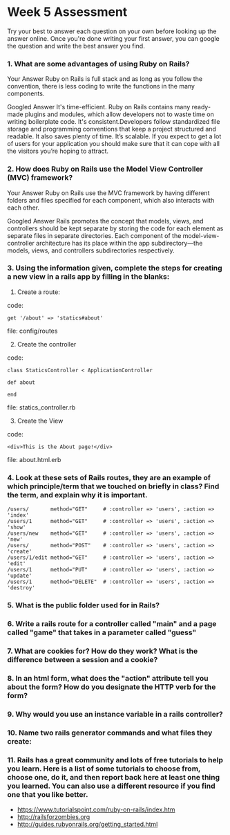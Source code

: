 # Week 5 Assessment

Try your best to answer each question on your own before looking up the answer online. Once you're done writing your first answer, you can google the question and write the best answer you find.

### 1. What are some advantages of using Ruby on Rails?

Your Answer
Ruby on Rails is full stack and as long as you follow the convention, there is less coding to write the functions in the many components.

Googled Answer
It's time-efficient. Ruby on Rails contains many ready-made plugins and modules, which allow developers not to waste time on writing boilerplate code.
It's consistent.Developers follow standardized file storage and programming conventions that keep a project structured and readable. It also saves plenty of time.
It’s scalable. If you expect to get a lot of users for your application you should make sure that it can cope with all the visitors you’re hoping to attract.


### 2. How does Ruby on Rails use the Model View Controller (MVC) framework?

Your Answer
Ruby on Rails use the MVC framework by having different folders and files specified for each component, which also interacts with each other.

Googled Answer
Rails promotes the concept that models, views, and controllers should be kept separate by storing the code for each element as separate files in separate directories. Each component of the model-view-controller architecture has its place within the app subdirectory—the models, views, and controllers subdirectories respectively.

### 3. Using the information given, complete the steps for creating a new view in a rails app by filling in the blanks:

  1. Create a route:

  code:
  ```
  get '/about' => 'statics#about'
  ```
  file: config/routes

  2. Create the controller

  code:
  ```
  class StaticsController < ApplicationController

  def about

  end
  ```

  file: statics_controller.rb

  3. Create the View

  code:

  ```
  <div>This is the About page!</div>
  ```

  file: about.html.erb


### 4. Look at these sets of Rails routes, they are an example of which principle/term that we touched on briefly in class? Find the term, and explain why it is important.

```
/users/       method="GET"     # :controller => 'users', :action => 'index'
/users/1      method="GET"     # :controller => 'users', :action => 'show'
/users/new    method="GET"     # :controller => 'users', :action => 'new'
/users/       method="POST"    # :controller => 'users', :action => 'create'
/users/1/edit method="GET"     # :controller => 'users', :action => 'edit'
/users/1      method="PUT"     # :controller => 'users', :action => 'update'
/users/1      method="DELETE"  # :controller => 'users', :action => 'destroy'
```

### 5. What is the public folder used for in Rails?

### 6. Write a rails route for a controller called "main" and a page called "game" that takes in a parameter called "guess"

### 7. What are cookies for? How do they work? What is the difference between a session and a cookie?

### 8. In an html form, what does the "action" attribute tell you about the form?  How do you designate the HTTP verb for the form?

### 9. Why would you use an instance variable in a rails controller?

### 10. Name two rails generator commands and what files they create:

### 11. Rails has a great community and lots of free tutorials to help you learn. Here is a list of some tutorials to choose from, choose one, do it, and then report back here at least one thing you learned. You can also use a different resource if you find one that you like better.

- https://www.tutorialspoint.com/ruby-on-rails/index.htm
- http://railsforzombies.org
- http://guides.rubyonrails.org/getting_started.html
